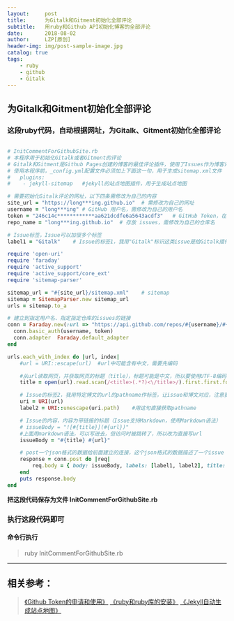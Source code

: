 ```yaml
---
layout:     post
title:      为Gitalk和Gitment初始化全部评论
subtitle:   用ruby和Github API初始化博客的全部评论
date:       2018-08-02
author:     LZP[原创]
header-img: img/post-sample-image.jpg
catalog: true
tags:
    - ruby
    - github
    - Gitalk
---
```


## 为Gitalk和Gitment初始化全部评论

### 这段ruby代码，自动根据网址，为Gitalk、Gitment初始化全部评论

```ruby

# InitCommentForGithubSite.rb
# 本程序用于初始化Gitalk或者Gitment的评论
# Gitalk和Gitment是Github Pages创建的博客的最佳评论插件，使用了Issues作为博客评论
# 使用本程序前，_config.yml配置文件必须加上下面这一句，用于生成sitemap.xml文件
#   plugins:
#    - jekyll-sitemap   #jekyll的站点地图插件，用于生成站点地图

# 需要初始化Gitalk评论的网址，以下四条需修改为自己的内容
site_url = "https://long***ing.github.io"  # 需修改为自己的网址
username = "long***ing" # GitHub 用户名，需修改为自己的用户名
token = "246c14c************aa621dcdfe6a5643acdf3"   # GitHub Token，在账户设置中申请
repo_name = "long***ing.github.io"  # 存放 issues，需修改为自己的仓库名

# Issue标签，Issue可以加很多个标签
label1 = "Gitalk"    # Issue的标签1，我用"Gitalk"标识这类issue是给Gitalk插件使用的

require 'open-uri'
require 'faraday'
require 'active_support'
require 'active_support/core_ext'
require 'sitemap-parser'

sitemap_url = "#{site_url}/sitemap.xml"    # sitemap
sitemap = SitemapParser.new sitemap_url
urls = sitemap.to_a

# 建立到指定用户名、指定指定仓库的issues的链接
conn = Faraday.new(:url => "https://api.github.com/repos/#{username}/#{repo_name}/issues") do |conn|
  conn.basic_auth(username, token)
  conn.adapter  Faraday.default_adapter
end

urls.each_with_index do |url, index|
    #url = URI::escape(url)  #url中可能含有中文，需要先编码

    #从url读取网页，并获取网页的标题（title），标题可能是中文，所以要使用UTF-8编码
    title = open(url).read.scan(/<title>(.*?)<\/title>/).first.first.force_encoding('UTF-8')

    # Issue的标签2，我用特定博文的url的pathname作标签，让issue和博文对应，注意要解码，否则会标签长度
    uri = URI(url)  
    label2 = URI::unescape(uri.path)    #用这句直接获取pathname

    # Issue的内容，内容为带链接的标题（Issue支持Markdown，使用Markdown语法）
    # issueBody = "![#{title}](#{url})"
    #上面用markdown语法，可以写进去，但访问时被跳转了，所以改为直接写url
    issueBody = "#{title} #{url}"

    # post一个json格式的数据给前面建立的连接，这个json格式的数据描述了一个issue
    response = conn.post do |req|
        req.body = { body: issueBody, labels: [label1, label2], title: title }.to_json
    end
    puts response.body
end


```

**把这段代码保存为文件 InitCommentForGithubSite.rb**

### 执行这段代码即可

#### 命令行执行
>ruby InitCommentForGithubSite.rb

----

## 相关参考：
>[《Github Token的申请和使用》](https://longzeping.github.io/2018-08-01-Github-Token的申请和使用/)
>[《ruby和ruby库的安装》](https://longzeping.github.io/2018-08-01-ruby和ruby库的安装/)
>[《Jekyll自动生成站点地图》](https://longzeping.github.io/2018-08-01-Jekyll自动生成站点地图/)